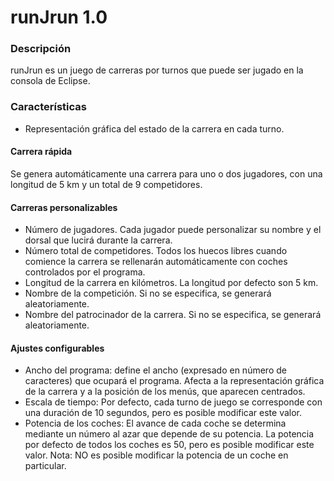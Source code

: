 # runJrun 1.0 #
### Descripción ###
runJrun es un juego de carreras por turnos que puede ser jugado en la consola de Eclipse.

### Características ###
- Representación gráfica del estado de la carrera en cada turno.

#### Carrera rápida ####
Se genera automáticamente una carrera para uno o dos jugadores, con una longitud de 5 km y un total de 9 competidores.

#### Carreras personalizables ####
- Número de jugadores. Cada jugador puede personalizar su nombre y el dorsal que lucirá durante la carrera.
- Número total de competidores. Todos los huecos libres cuando comience la carrera se rellenarán automáticamente con coches controlados por el programa.
- Longitud de la carrera en kilómetros. La longitud por defecto son 5 km.
- Nombre de la competición. Si no se especifica, se generará aleatoriamente.
- Nombre del patrocinador de la carrera. Si no se especifica, se generará aleatoriamente.

#### Ajustes configurables ####
- Ancho del programa: define el ancho (expresado en número de caracteres) que ocupará el programa. Afecta a la representación gráfica de la carrera y a la posición de los menús, que aparecen centrados.
- Escala de tiempo: Por defecto, cada turno de juego se corresponde con una duración de 10 segundos, pero es posible modificar este valor.
- Potencia de los coches: El avance de cada coche se determina mediante un número al azar que depende de su potencia. La potencia por defecto de todos los coches es 50, pero es posible modificar este valor. Nota: NO es posible modificar la potencia de un coche en particular.
